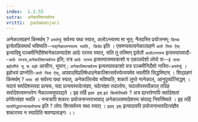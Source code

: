 ```yaml
---
index:  1.1.55
sutra:  अनेकाल्शित्सर्वस्य
vritti:  padamanjari
---
```


अनेकालग्रहणं किमर्थम् ? `अस्तेर्भूः` सर्वस्य यथा स्यात्, अलोऽन्त्यस्य मा भूत्; नैतदस्ति प्रयोजनम्; `ङिच्च` इत्येतन्नियमार्थं भविष्यति--`यद्यनेकालन्त्यस्य भवति, ङिदेव` इति । एवमप्यसत्यनेकाल्ग्रहणे `अतो भिस ऐस्` इत्यादिषु पञ्चमीनिर्देशेष्वनेकालप्यादेश आदेः परस्य स्यात्, सति तु तस्मिन् द्वावेतौ `अलोऽन्त्यस्य` इत्यस्यापवादौ--`आदेः परस्य`,`अनेकाल्शित्सर्वस्य` इति; तत्र `आदेः परस्य` इत्यस्यायमवकाशो य एकालदेशो लोपो वा--`ई दासः` `बहोर्लोपो भू च वहोः` आसीनः, भूयान् ; `अनेकाल्शित्सर्वस्य` इत्यस्यावकाशो यत्र पञ्चमीनिर्देशो नास्ति-`अस्तेर्भूः` । इहोभयं प्राप्नोति-`अतो भिस ऐस्`, अपवादविप्रतिषेधादनेकाल्शित्सर्वस्येत्ययमेव भवतीति सिद्धमिष्टम् ।
शिद्ग्रहणं किमर्थम् ? `जसः शी` सर्वस्य यथा स्यात्, अनेकालित्येव भविष्यति, शकारे लुप्ते नानेकाल्, आनुपूर्व्यात्सिद्धम् । यदायं सर्वादेशस्तदा प्रत्ययः, यदा प्रत्ययस्तदेत्संज्ञा, यदेत्संज्ञा तदालोपः, यदालोपस्तदैकाल् तदिह सर्वादेशत्वमन्तरेण नैकाल्त्वमुपपद्यते । इह तर्हि `इदम इश्` `इदं किमोरीश्कीः` ? अत्र ह्यन्तरेणापि सर्वादेशतां प्रगेवेत्संज्ञा भवति । नन्वत्रापि शकारः प्रयोजनान्तराभावाद् अनेकाल्त्वमादेशस्य संपाद्य निवर्त्तिष्यते । इह तर्हि `घ्वसोरेद्धावभ्यासलोपश्च` इति ? लोपः शित्सर्वस्य यथा स्यात् । `इदम् इश्` इत्यादावपि प्रयोजनाभावदित्संज्ञैव शकारस्य न स्यादिति श्रवणप्रसङ्गः ।।
